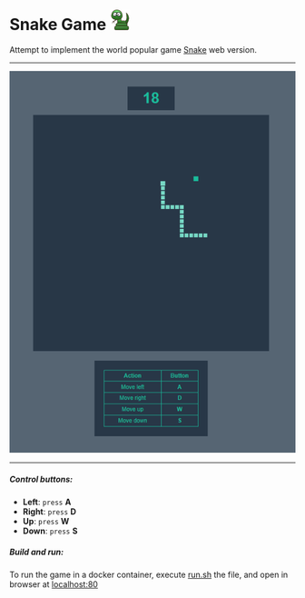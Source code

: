 # Snake Game <img src="src/image/logo.png" alt="drawing" style="width:36px;"/>

Attempt to implement the world popular game [Snake](https://en.wikipedia.org/wiki/Snake_(video_game_genre)) web version.

---
<img src="src/image/screen.png" alt="drawing"/>

---

##### Control buttons:
- **Left**: `press` **A** <br>
- **Right**: `press` **D** <br>
- **Up**: `press` **W** <br>
- **Down**: `press` **S**

##### Build and run:
To run the game in a docker container, execute [run.sh](run.sh) the file, and open in browser at [localhost:80](http://localhost:80)
